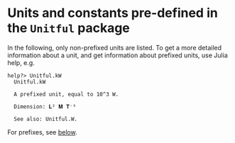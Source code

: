 # Units and сonstants pre-defined in the `Unitful` package

In the following, only non-prefixed units are listed. To get a more detailed information about a unit, and get information about prefixed units, use Julia help, e.g.

```
help?> Unitful.kW
  Unitful.kW

  A prefixed unit, equal to 10^3 W.

  Dimension: 𝐋² 𝐌 𝐓⁻³

  See also: Unitful.W.
```

For prefixes, see [below](###Metric-(SI)-Prefixes).
